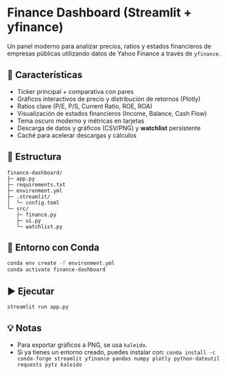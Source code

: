 # Finance Dashboard (Streamlit + yfinance)

Un panel moderno para analizar precios, ratios y estados financieros de empresas públicas
utilizando datos de Yahoo Finance a través de `yfinance`.

## 🚀 Características
- Ticker principal + comparativa con pares
- Gráficos interactivos de precio y distribución de retornos (Plotly)
- Ratios clave (P/E, P/S, Current Ratio, ROE, ROA)
- Visualización de estados financieros (Income, Balance, Cash Flow)
- Tema oscuro moderno y métricas en tarjetas
- Descarga de datos y gráficos (CSV/PNG) y **watchlist** persistente
- Caché para acelerar descargas y cálculos

## 🧱 Estructura
```
finance-dashboard/
├─ app.py
├─ requirements.txt
├─ environment.yml
├─ .streamlit/
│  └─ config.toml
└─ src/
   ├─ finance.py
   ├─ ui.py
   └─ watchlist.py
```

## 🐍 Entorno con Conda
```bash
conda env create -f environment.yml
conda activate finance-dashboard
```

## ▶️ Ejecutar
```bash
streamlit run app.py
```

## 💡 Notas
- Para exportar gráficos a PNG, se usa `kaleido`.
- Si ya tienes un entorno creado, puedes instalar con:
  `conda install -c conda-forge streamlit yfinance pandas numpy plotly python-dateutil requests pytz kaleido`